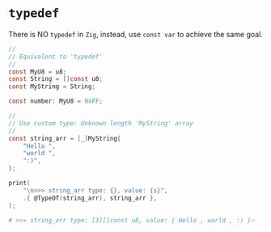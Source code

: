 # `typedef`

There is NO `typedef` in `Zig`, instead, use `const var` to achieve the same
goal.

```c
//
// Equivalent to 'typedef'
//
const MyU8 = u8;
const String = []const u8;
const MyString = String;

const number: MyU8 = 0xFF;

//
// Use custom type: Unknown length 'MyString' array
//
const string_arr = [_]MyString{
    "Hello ",
    "world ",
    ":)",
};

print(
    "\n>>> string_arr type: {}, value: {s}",
    .{ @TypeOf(string_arr), string_arr },
);
```

```bash
# >>> string_arr type: [3][]const u8, value: { Hello , world , :) }⏎
```

</br>


